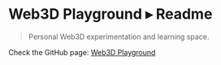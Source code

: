 # Web3D Playground ▸ Readme

> Personal Web3D experimentation and learning space.

Check the GitHub page: [Web3D Playground](https://rarioj.github.io/web3d-playground/)